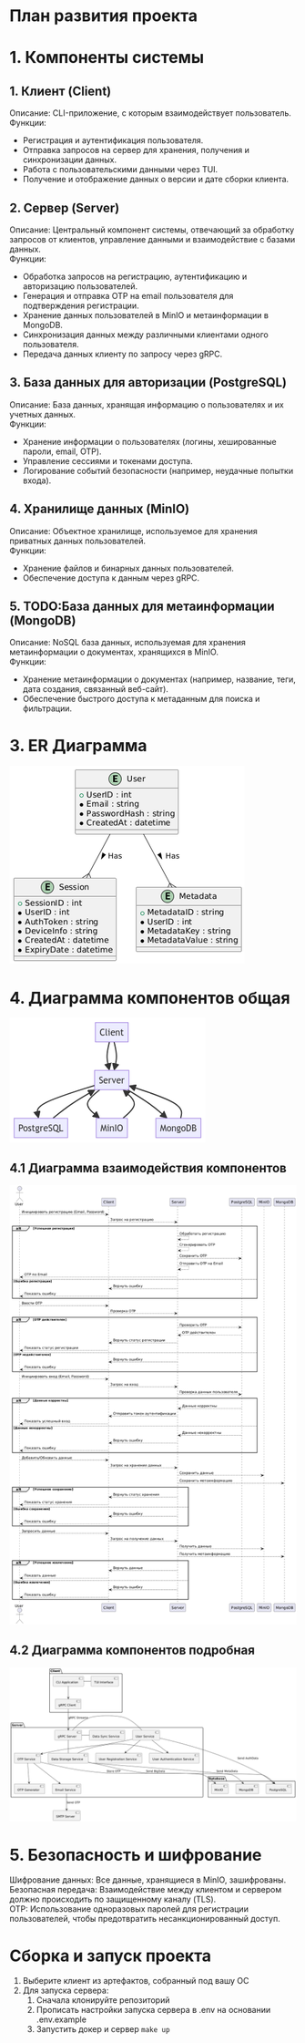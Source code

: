 # План развития проекта
# 1. Компоненты системы

## 1. Клиент (Client)

Описание: CLI-приложение, с которым взаимодействует пользователь.<br/>
Функции:<br/>
- Регистрация и аутентификация пользователя.
- Отправка запросов на сервер для хранения, получения и синхронизации данных.
- Работа с пользовательскими данными через TUI.
- Получение и отображение данных о версии и дате сборки клиента.

## 2. Сервер (Server)

Описание: Центральный компонент системы, отвечающий за обработку запросов от клиентов, управление данными и взаимодействие с базами данных.<br/>
Функции:<br/>
- Обработка запросов на регистрацию, аутентификацию и авторизацию пользователей.
- Генерация и отправка OTP на email пользователя для подтверждения регистрации.
- Хранение данных пользователей в MinIO и метаинформации в MongoDB.
- Синхронизация данных между различными клиентами одного пользователя.
- Передача данных клиенту по запросу через gRPC.

## 3. База данных для авторизации (PostgreSQL)

Описание: База данных, хранящая информацию о пользователях и их учетных данных.<br/>
Функции:<br/>
- Хранение информации о пользователях (логины, хешированные пароли, email, OTP).
- Управление сессиями и токенами доступа.
- Логирование событий безопасности (например, неудачные попытки входа).

## 4. Хранилище данных (MinIO)

Описание: Объектное хранилище, используемое для хранения приватных данных пользователей.<br/>
Функции:<br/>
- Хранение файлов и бинарных данных пользователей.
- Обеспечение доступа к данным через gRPC.

## 5.  TODO:База данных для метаинформации (MongoDB)

Описание: NoSQL база данных, используемая для хранения метаинформации о документах, хранящихся в MinIO.<br/>
Функции:<br/>
- Хранение метаинформации о документах (например, название, теги, дата создания, связанный веб-сайт).
- Обеспечение быстрого доступа к метаданным для поиска и фильтрации.

# 3. ER Диаграмма
![Object](docs/out/erdata.png)

# 4. Диаграмма компонентов общая 
![Object](docs/out/ComponentEntity%20Diagram%20for%20DataKeeper.png)

## 4.1 Диаграмма взаимодействия компонентов
![Object](docs/out/Component%20Interaction%20Diagram%20for%20DataKeeper.png)

## 4.2 Диаграмма компонентов подробная
![Object](docs/out/Component%20Diagram%20for%20DataKeeper.png)



# 5. Безопасность и шифрование
Шифрование данных: Все данные, хранящиеся в MinIO, зашифрованы.<br/>
Безопасная передача: Взаимодействие между клиентом и сервером должно происходить по защищенному каналу (TLS).<br/>
OTP: Использование одноразовых паролей для регистрации пользователей, чтобы предотвратить несанкционированный доступ.<br/>

# Сборка и запуск проекта
1. Выберите клиент из артефактов, собранный под вашу ОС
2. Для запуска сервера: 
    1. Сначала клонируйте репозиторий
    2. Прописать настройки запуска сервера в .env на основании .env.example
    3. Запустить докер и сервер
    `make up`
    

